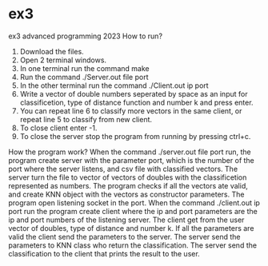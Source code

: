 # ex3
ex3 advanced programming 2023
How to run?
1. Download the files.
2. Open 2 terminal windows.
3. In one terminal run the command make
4. Run the command ./Server.out file port
5. In the other terminal run the command ./Client.out ip port
6. Write a vector of double numbers seperated by space as an input for classificetion, type of distance function and number k and press enter.
7. You can repeat line 6 to classify more vectors in the same client, or repeat line 5 to classify from new client.
7. To close client enter -1.
8. To close the server stop the program from running by pressing ctrl+c.

How the program work?
When the command ./server.out file port run, the program create server with the parameter port, which is the number of the port where the server listens, and csv file with classified vectors.
The server turn the file to vector of vectors of doubles with the classificetion represented as numbers. The program checks if all the vectors ate valid, and create KNN object with the vectors as constructor parameters. 
The program open listening socket in the port.
When the command ./client.out ip port run the program create client where the ip and port parameters are the ip and port numbers of the listening server.
The client get from the user vector of doubles, type of distance and number k. If all the parameters are valid the client send the parameters to the server. The server send the parameters to KNN class who return the classification. The server send the classification to the client that prints the result to the user.

